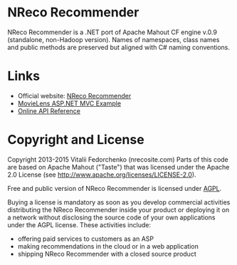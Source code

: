 # NReco Recommender
NReco Recommender is a .NET port of Apache Mahout CF engine v.0.9 (standalone, non-Hadoop version).
Names of namespaces, class names and public methods are preserved but aligned with C# naming conventions.

# Links
<ul>
   <li>Official website: <a href="http://www.nrecosite.com/recommender_net.aspx">NReco Recommender</a></li>
   <li><a href="https://recommender.codeplex.com/releases/view/118322">MovieLens ASP.NET MVC Example</a></li>
   <li><a href="http://www.nrecosite.com/doc/NReco.Recommender/">Online API Reference</a></li>
</ul>

# Copyright and License 
Copyright 2013-2015 Vitalii Fedorchenko (nrecosite.com)
Parts of this code are based on Apache Mahout ("Taste") that was licensed under the Apache 2.0 License (see http://www.apache.org/licenses/LICENSE-2.0).

Free and public version of NReco Recommender is licensed under [AGPL][agpl].

Buying a license is mandatory as soon as you develop commercial activities
distributing the NReco Recommender inside your product or deploying it on a network
without disclosing the source code of your own applications under the AGPL license.
These activities include:
- offering paid services to customers as an ASP
- making recommendations in the cloud or in a web application
- shipping NReco Recommender with a closed source product

[agpl]: LICENSE
